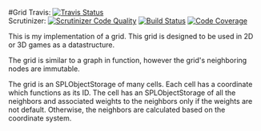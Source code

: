 #Grid
Travis: [![Travis Status](https://travis-ci.org/TheWass/Grid.svg?branch=master)](https://travis-ci.org/TheWass/Grid.svg?branch=master)  
Scrutinizer:
[![Scrutinizer Code Quality](https://scrutinizer-ci.com/g/TheWass/Grid/badges/quality-score.png?b=master)](https://scrutinizer-ci.com/g/TheWass/Grid/?branch=master)
[![Build Status](https://scrutinizer-ci.com/g/TheWass/Grid/badges/build.png?b=master)](https://scrutinizer-ci.com/g/TheWass/Grid/build-status/master)
[![Code Coverage](https://scrutinizer-ci.com/g/TheWass/Grid/badges/coverage.png?b=master)](https://scrutinizer-ci.com/g/TheWass/Grid/?branch=master)

This is my implementation of a grid.  This grid is designed to be used in 2D or 3D games as a datastructure.

The grid is similar to a graph in function, however the grid's neighboring nodes are immutable.

The grid is an SPLObjectStorage of many cells.
Each cell has a coordinate which functions as its ID.
The cell has an SPLObjectStorage of all the neighbors and associated weights to the neighbors only if the weights are not default.
Otherwise, the neighbors are calculated based on the coordinate system.
